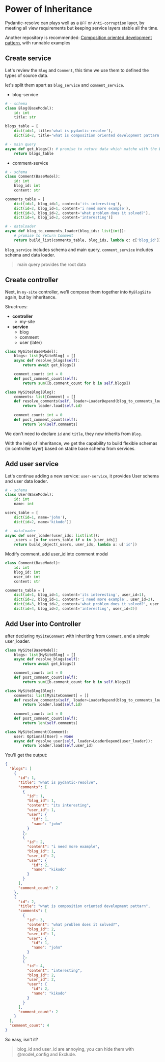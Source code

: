 # Power of Inheritance

Pydantic-resolve can plays well as a `BFF` or `Anti-corruption` layer, by meeting all view requirements but keeping service layers stable all the time.

Another repository is recommended: [Composition oriented development pattern](https://github.com/allmonday/composition-oriented-development-pattern), with runnable examples

## Create service
Let's review the `Blog` and `Comment`, this time we use them to defined the types of source data.

let's split them apart as `blog_service` and `comment_service`.

- blog-service
```python
# - schema
class Blog(BaseModel):
    id: int
    title: str

blogs_table = [
    dict(id=1, title='what is pydantic-resolve'),
    dict(id=2, title='what is composition oriented development pattarn')]

# - main query
async def get_blogs(): # promise to return data which matche with the Blog schema
    return blogs_table
```

- comment-service
```python
# - schema
class Comment(BaseModel):
    id: int
    blog_id: int
    content: str

comments_table = [
    dict(id=1, blog_id=1, content='its interesting'),
    dict(id=2, blog_id=1, content='i need more example'),
    dict(id=3, blog_id=2, content='what problem does it solved?'),
    dict(id=4, blog_id=2, content='interesting')]

# - dataloader
async def blog_to_comments_loader(blog_ids: list[int]):
    # promise to return Comment
    return build_list(comments_table, blog_ids, lambda c: c['blog_id'])  
```

`blog_service` includes schema and main query, `comment_service` includes schema and data loader.

> main query provides the root data

## Create controller
Next, in `my-site` controller, we'll compose them together into `MyBlogSite` again, but by inheritance.

Structrues:

- **controller**
    - my-site
- **service**
    - blog
    - comment
    - user (later)

```python hl_lines="10"
class MySite(BaseModel):
    blogs: list[MySiteBlog] = []
    async def resolve_blogs(self):
        return await get_blogs()

    comment_count: int = 0
    def post_comment_count(self):
        return sum([b.comment_count for b in self.blogs])

class MySiteBlog(Blog):
    comments: list[Comment] = []
    def resolve_comments(self, loader=LoaderDepend(blog_to_comments_loader)):
        return loader.load(self.id)
    
    comment_count: int = 0
    def post_comment_count(self):
        return len(self.comments)
```

We don't need to declare `id` and `title`, they now inherits from `Blog`.

With the help of inheritance, we get the capability to build flexible schemas (in controller layer) based on stable base schema from services.

## Add user service
Let's continue adding a new service: `user-service`, it provides User schema and user data loader.

```python
# - schema
class User(BaseModel):
    id: int
    name: int

users_table = [
    dict(id=1, name='john'),
    dict(id=2, name='kikodo')]

# - dataloader
async def user_loader(user_ids: list[int]):
    _users = [u for users_table if u in [user_ids]]
    return build_object(_users, user_ids, lambda u: u['id'])
```

Modify comment, add user_id into comment model

```python
class Comment(BaseModel):
    id: int
    blog_id: int
    user_id: int
    content: str

comments_table = [
    dict(id=1, blog_id=1, content='its interesting', user_id=1),
    dict(id=2, blog_id=1, content='i need more example', user_id=2),
    dict(id=3, blog_id=2, content='what problem does it solved?', user_id=1),
    dict(id=4, blog_id=2, content='interesting', user_id=2)]
```

## Add User into Controller

after declaring `MySiteComment` with inheriting from `Comment`, and a simple user_loader.

```python hl_lines="19"
class MySite(BaseModel):
    blogs: list[MySiteBlog] = []
    async def resolve_blogs(self):
        return await get_blogs()

    comment_count: int = 0
    def post_comment_count(self):
        return sum([b.comment_count for b in self.blogs])

class MySiteBlog(Blog):
    comments: list[MySiteComment] = []
    def resolve_comments(self, loader=LoaderDepend(blog_to_comments_loader)):
        return loader.load(self.id)
    
    comment_count: int = 0
    def post_comment_count(self):
        return len(self.comments)

class MySiteComment(Comment):
    user: Optional[User] = None
    async def resolve_user(self, loader=LoaderDepend(user_loader)):
        return loader.load(self.user_id)
```

You'll get the output:

```json
{
  "blogs": [
    {
      "id": 1,
      "title": "what is pydantic-resolve",
      "comments": [
        {
          "id": 1,
          "blog_id": 1,
          "content": "its interesting",
          "user_id": 1,
          "user": {
            "id": 1,
            "name": "john"
          }
        },
        {
          "id": 2,
          "content": "i need more example",
          "blog_id": 1,
          "user_id": 2,
          "user": {
            "id": 2,
            "name": "kikodo"
          }
        }
      ],
      "comment_count": 2
    },
    {
      "id": 2,
      "title": "what is composition oriented development pattarn",
      "comments": [
        {
          "id": 3,
          "content": "what problem does it solved?",
          "blog_id": 2,
          "user_id": 1,
          "user": {
            "id": 1,
            "name": "john"
          }
        },
        {
          "id": 4,
          "content": "interesting",
          "blog_id": 2,
          "user_id": 2,
          "user": {
            "id": 2,
            "name": "kikodo"
          }
        }
      ],
      "comment_count": 2
    }
  ],
  "comment_count": 4
}
```

So easy, isn't it?


> blog_id and user_id are annoying, you can hide them with @model_config and Exclude.